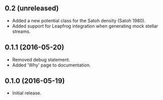 0.2 (unreleased)
----------------

- Added a new potential class for the Satoh density (Satoh 1980).
- Added support for Leapfrog integration when generating mock
    stellar streams.

0.1.1 (2016-05-20)
------------------

- Removed debug statement.
- Added 'Why' page to documentation.

0.1.0 (2016-05-19)
------------------

- Initial release.
